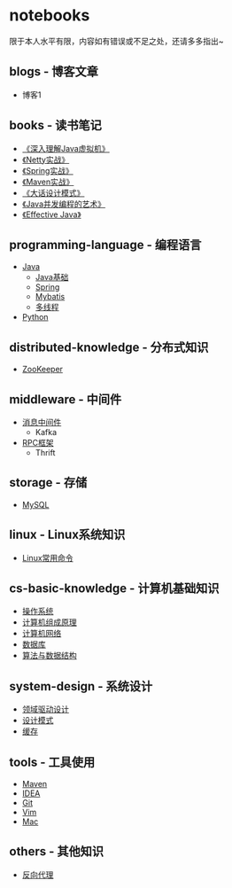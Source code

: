# notebooks
限于本人水平有限，内容如有错误或不足之处，还请多多指出~

## blogs - 博客文章
- 博客1

## books - 读书笔记
- [《深入理解Java虚拟机》](https://github.com/lewiszlw/notebooks/tree/master/books/%E6%B7%B1%E5%85%A5%E7%90%86%E8%A7%A3Java%E8%99%9A%E6%8B%9F%E6%9C%BA)
- [《Netty实战》](https://github.com/lewiszlw/notebooks/tree/master/books/Netty%E5%AE%9E%E6%88%98)
- [《Spring实战》](https://github.com/lewiszlw/notebooks/tree/master/books/Spring%E5%AE%9E%E6%88%98)
- [《Maven实战》](https://github.com/lewiszlw/notebooks/tree/master/books/Maven%E5%AE%9E%E6%88%98)
- [《大话设计模式》](https://github.com/lewiszlw/notebooks/tree/master/books/%E5%A4%A7%E8%AF%9D%E8%AE%BE%E8%AE%A1%E6%A8%A1%E5%BC%8F)
- [《Java并发编程的艺术》](https://github.com/lewiszlw/notebooks/tree/master/books/Java%E5%B9%B6%E5%8F%91%E7%BC%96%E7%A8%8B%E7%9A%84%E8%89%BA%E6%9C%AF)
- [《Effective Java》](https://github.com/lewiszlw/notebooks/tree/master/books/Effective%20Java)

## programming-language - 编程语言
- [Java](https://github.com/lewiszlw/notebooks/tree/master/programming-language/Java)
  - [Java基础](https://github.com/lewiszlw/notebooks/tree/master/programming-language/Java/Java%E5%9F%BA%E7%A1%80)
  - [Spring](https://github.com/lewiszlw/notebooks/tree/master/programming-language/Java/Spring)
  - [Mybatis](https://github.com/lewiszlw/notebooks/tree/master/programming-language/Java/Mybatis)
  - [多线程](https://github.com/lewiszlw/notebooks/tree/master/programming-language/Java/%E5%A4%9A%E7%BA%BF%E7%A8%8B)
- [Python](https://github.com/lewiszlw/notebooks/tree/master/programming-language/Python)

## distributed-knowledge - 分布式知识
- [ZooKeeper]()

## middleware - 中间件
- [消息中间件](https://github.com/lewiszlw/notebooks/tree/master/middleware/mq)
  - Kafka
- [RPC框架](https://github.com/lewiszlw/notebooks/tree/master/middleware/rpc)
  - Thrift

## storage - 存储
- [MySQL](https://github.com/lewiszlw/notebooks/tree/master/storage/MySQL)

## linux - Linux系统知识
- [Linux常用命令]()

## cs-basic-knowledge - 计算机基础知识
- [操作系统](https://github.com/lewiszlw/notebooks/blob/master/cs-basic-knowledge/%E6%93%8D%E4%BD%9C%E7%B3%BB%E7%BB%9F.md)
- [计算机组成原理](https://github.com/lewiszlw/notebooks/blob/master/cs-basic-knowledge/%E8%AE%A1%E7%AE%97%E6%9C%BA%E7%BB%84%E6%88%90%E5%8E%9F%E7%90%86.md)
- [计算机网络](https://github.com/lewiszlw/notebooks/blob/master/cs-basic-knowledge/%E8%AE%A1%E7%AE%97%E6%9C%BA%E7%BD%91%E7%BB%9C.md)
- [数据库](https://github.com/lewiszlw/notebooks/blob/master/cs-basic-knowledge/%E6%95%B0%E6%8D%AE%E5%BA%93.md)
- [算法与数据结构]()

## system-design - 系统设计
- [领域驱动设计](https://github.com/lewiszlw/notebooks/tree/master/system-design/DDD)
- [设计模式]()
- [缓存](https://github.com/lewiszlw/notebooks/tree/master/system-design/cache)

## tools - 工具使用
- [Maven]()
- [IDEA](https://github.com/lewiszlw/notebooks/tree/master/tools/IDEA)
- [Git](https://github.com/lewiszlw/notebooks/tree/master/tools/Git)
- [Vim]()
- [Mac]()

## others - 其他知识
- [反向代理]()